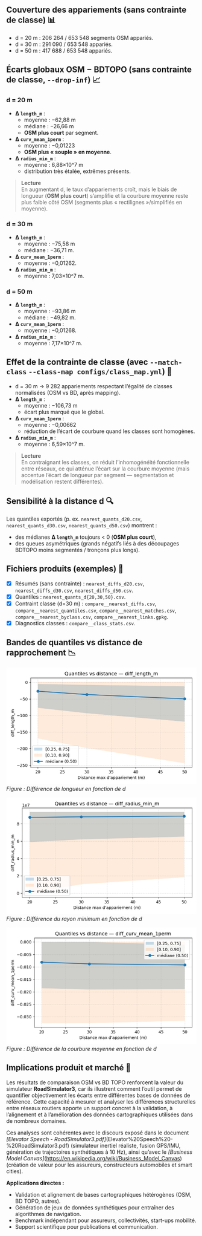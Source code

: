 ## Couverture des appariements (sans contrainte de classe) 📊

- d = 20 m : 206 264 / 653 548 segments OSM appariés.  
- d = 30 m : 291 090 / 653 548 appariés.  
- d = 50 m : 417 688 / 653 548 appariés.  

## Écarts globaux OSM − BDTOPO (sans contrainte de classe, `--drop-inf`) 📈

### d = 20 m
- **Δ `length_m`** :  
  - moyenne : −62,88 m  
  - médiane : −26,66 m  
  - **OSM plus court** par segment.
- **Δ `curv_mean_1perm`** :  
  - moyenne : −0,01223  
  - **OSM plus « souple » en moyenne**.
- **Δ `radius_min_m`** :  
  - moyenne : 6,88×10^7 m  
  - distribution très étalée, extrêmes présents.

> **Lecture**  
> En augmentant d, le taux d’appariements croît, mais le biais de longueur (**OSM plus court**) s’amplifie et la courbure moyenne reste plus faible côté OSM (segments plus « rectilignes »/simplifiés en moyenne).

### d = 30 m
- **Δ `length_m`** :  
  - moyenne : −75,58 m  
  - médiane : −36,71 m.
- **Δ `curv_mean_1perm`** :  
  - moyenne : −0,01262.
- **Δ `radius_min_m`** :  
  - moyenne : 7,03×10^7 m.

### d = 50 m
- **Δ `length_m`** :  
  - moyenne : −93,86 m  
  - médiane : −49,82 m.
- **Δ `curv_mean_1perm`** :  
  - moyenne : −0,01268.
- **Δ `radius_min_m`** :  
  - moyenne : 7,17×10^7 m.

## Effet de la contrainte de classe (avec `--match-class` `--class-map configs/class_map.yml`) 🎯

- d = 30 m → 9 282 appariements respectant l’égalité de classes normalisées (OSM vs BD, après mapping).
- **Δ `length_m`** :  
  - moyenne : −106,73 m  
  - écart plus marqué que le global.
- **Δ `curv_mean_1perm`** :  
  - moyenne : −0,00662  
  - réduction de l’écart de courbure quand les classes sont homogènes.
- **Δ `radius_min_m`** :  
  - moyenne : 6,59×10^7 m.

> **Lecture**  
> En contraignant les classes, on réduit l’inhomogénéité fonctionnelle entre réseaux, ce qui atténue l’écart sur la courbure moyenne (mais accentue l’écart de longueur par segment — segmentation et modélisation restent différentes).

## Sensibilité à la distance d 🔍

Les quantiles exportés (p. ex. `nearest_quants_d20.csv`, `nearest_quants_d30.csv`, `nearest_quants_d50.csv`) montrent :

- des médianes **Δ `length_m`** toujours < 0 (**OSM plus court**),
- des queues asymétriques (grands négatifs liés à des découpages BDTOPO moins segmentés / tronçons plus longs).

## Fichiers produits (exemples) 📁

- [x] Résumés (sans contrainte) : `nearest_diffs_d20.csv`, `nearest_diffs_d30.csv`, `nearest_diffs_d50.csv`.  
- [x] Quantiles : `nearest_quants_d{20,30,50}.csv`.  
- [x] Contraint classe (d=30 m) : `compare__nearest_diffs.csv`, `compare__nearest_quantiles.csv`, `compare__nearest_matches.csv`, `compare__nearest_byclass.csv`, `compare__nearest_links.gpkg`.  
- [x] Diagnostics classes : `compare__class_stats.csv`.  

## Bandes de quantiles vs distance de rapprochement 📉

![](assets/img/quantiles/quantiles_diff_length_m.png)  
*Figure : Différence de longueur en fonction de d*

![](assets/img/quantiles/quantiles_diff_radius_min_m.png)  
*Figure : Différence du rayon minimum en fonction de d*

![](assets/img/quantiles/quantiles_diff_curv_mean_1perm.png)  
*Figure : Différence de la courbure moyenne en fonction de d*

## Implications produit et marché 🚀

Les résultats de comparaison OSM vs BD TOPO renforcent la valeur du simulateur **RoadSimulator3**, car ils illustrent comment l’outil permet de quantifier objectivement les écarts entre différentes bases de données de référence. Cette capacité à mesurer et analyser les différences structurelles entre réseaux routiers apporte un support concret à la validation, à l’alignement et à l’amélioration des données cartographiques utilisées dans de nombreux domaines.

Ces analyses sont cohérentes avec le discours exposé dans le document *[Elevator Speech - RoadSimulator3.pdf]*(Elevator%20Speech%20-%20RoadSimulator3.pdf) (simulateur inertiel réaliste, fusion GPS/IMU, génération de trajectoires synthétiques à 10 Hz), ainsi qu’avec le *[Business Model Canvas]*(https://en.wikipedia.org/wiki/Business_Model_Canvas) (création de valeur pour les assureurs, constructeurs automobiles et smart cities).

**Applications directes :**

- Validation et alignement de bases cartographiques hétérogènes (OSM, BD TOPO, autres).  
- Génération de jeux de données synthétiques pour entraîner des algorithmes de navigation.  
- Benchmark indépendant pour assureurs, collectivités, start-ups mobilité.  
- Support scientifique pour publications et communication.